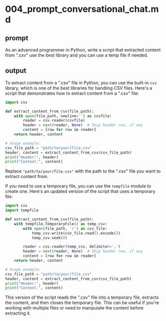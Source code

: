 # 004_prompt_conversational_chat.md

## prompt
As an advanced programmer in Python, write a script that extracted content from ".csv" use the best library and you can use a temp file if needed.





## output

To extract content from a ".csv" file in Python, you can use the built-in `csv` library, which is one of the best libraries for handling CSV files. Here's a script that demonstrates how to extract content from a ".csv" file:

```python
import csv

def extract_content_from_csv(file_path):
    with open(file_path, newline='') as csvfile:
        reader = csv.reader(csvfile)
        header = next(reader, None)  # Skip header row, if any
        content = [row for row in reader]
    return header, content

# Usage example:
csv_file_path = "path/to/your/file.csv"
header, content = extract_content_from_csv(csv_file_path)
print("Header:", header)
print("Content:", content)
```

Replace `"path/to/your/file.csv"` with the path to the ".csv" file you want to extract content from.

If you need to use a temporary file, you can use the `tempfile` module to create one. Here's an updated version of the script that uses a temporary file:

```python
import csv
import tempfile

def extract_content_from_csv(file_path):
    with tempfile.TemporaryFile() as temp_csv:
        with open(file_path, 'r') as csv_file:
            temp_csv.write(csv_file.read().encode())
            temp_csv.seek(0)

        reader = csv.reader(temp_csv, delimiter=',')
        header = next(reader, None)  # Skip header row, if any
        content = [row for row in reader]
    return header, content

# Usage example:
csv_file_path = "path/to/your/file.csv"
header, content = extract_content_from_csv(csv_file_path)
print("Header:", header)
print("Content:", content)
```

This version of the script reads the ".csv" file into a temporary file, extracts the content, and then closes the temporary file. This can be useful if you're working with multiple files or need to manipulate the content before extracting it.